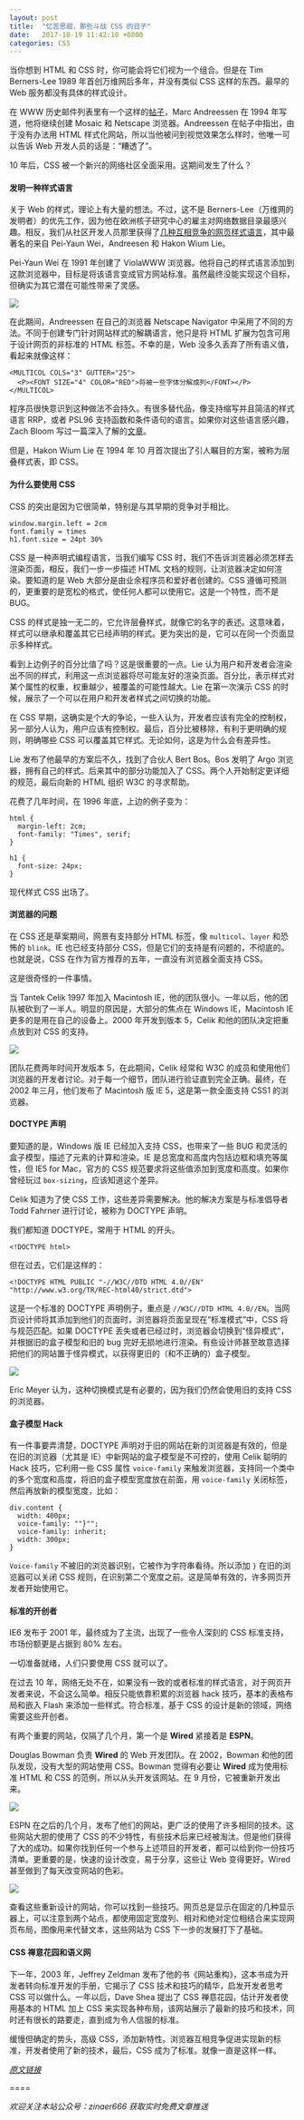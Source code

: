 ```yaml
---
layout: post
title:  "忆苦思甜，那些斗战 CSS 的日子"
date:   2017-10-19 11:42:10 +0800
categories: CSS
---
```

当你想到 HTML 和 CSS 时，你可能会将它们视为一个组合。但是在 Tim Berners-Lee 1989 年首创万维网后多年，并没有类似 CSS 这样的东西。最早的 Web 服务都没有具体的样式设计。

在 WWW 历史邮件列表里有一个这样的[帖子](http://1997.webhistory.org/www.lists/www-talk.1994q1/0648.html)，Marc Andreessen 在 1994 年写道，他将继续创建 Mosaic 和 Netscape 浏览器。Andreessen 在帖子中指出，由于没有办法用 HTML 样式化网站，所以当他被问到视觉效果怎么样时，他唯一可以告诉 Web 开发人员的话是：“糟透了”。

10 年后，CSS 被一个新兴的网络社区全面采用。这期间发生了什么？

#### 发明一种样式语言

关于 Web 的样式，理论上有大量的想法。不过，这不是 Berners-Lee（万维网的发明者）的优先工作，因为他在欧洲核子研究中心的雇主对网络数据目录最感兴趣。相反，我们从社区开发人员那里获得了[几种互相竞争的网页样式语言](https://eager.io/blog/the-languages-which-almost-were-css/)，其中最著名的来自 Pei-Yaun Wei，Andreesen 和 Hakon Wium Lie。

Pei-Yaun Wei 在 1991 年创建了 ViolaWWW 浏览器。他将自己的样式语言添加到这款浏览器中，目标是将该语言变成官方网站标准。虽然最终没能实现这个目标，但确实为其它潜在可能性带来了灵感。

![](https://res.cloudinary.com/css-tricks/image/upload/c_scale,w_594,f_auto,q_auto/v1507309739/screengrab_css-violaWWW_sk3dwf.png)

在此期间，Andreessen 在自己的浏览器 Netscape Navigator 中采用了不同的方法。不同于创建专门针对网站样式的解耦语言，他只是将 HTML 扩展为包含可用于设计网页的非标准的 HTML 标签。不幸的是，Web 没多久丢弃了所有语义值，看起来就像这样：

```
<MULTICOL COLS="3" GUTTER="25">
  <P><FONT SIZE="4" COLOR="RED">将被一些字体分解成列</FONT></P>
</MULTICOL>
```

程序员很快意识到这种做法不会持久。有很多替代品，像支持缩写并且简洁的样式语言 RRP，或者 PSL96 支持函数和条件语句的语言。如果你对这些语言感兴趣，Zach Bloom 写过一篇深入了解的[文章](https://eager.io/blog/the-languages-which-almost-were-css/)。

但是，Hakon Wium Lie 在 1994 年 10 月首次提出了引人瞩目的方案，被称为层叠样式表，即 CSS。

#### 为什么要使用 CSS

CSS 的突出是因为它很简单，特别是与其早期的竞争对手相比。

```
window.margin.left = 2cm
font.family = times
h1.font.size = 24pt 30%
```

CSS 是一种声明式编程语言，当我们编写 CSS 时，我们不告诉浏览器必须怎样去渲染页面，相反，我们一步一步描述 HTML 文档的规则，让浏览器决定如何渲染。要知道的是 Web 大部分是由业余程序员和爱好者创建的。CSS 遵循可预测的，更重要的是宽松的格式，使任何人都可以使用它。这是一个特性，而不是 BUG。

CSS 的样式是独一无二的，它允许层叠样式，就像它的名字的表述。这意味着，样式可以继承和覆盖其它已经声明的样式。更为突出的是，它可以在同一个页面显示多种样式。

看到上边例子的百分比值了吗？这是很重要的一点。Lie 认为用户和开发者会渲染出不同的样式，利用这一点浏览器将尽可能友好的渲染页面。百分比，表示样式对某个属性的权重，权重越少，被覆盖的可能性越大。Lie 在第一次演示 CSS 的时候，展示了一个可以在用户和开发者样式之间切换的功能。

在 CSS 早期，这确实是个大的争论，一些人认为，开发者应该有完全的控制权，另一部分人认为，用户应该有控制权。最后，百分比被移除，有利于更明确的规则，明确哪些 CSS 可以覆盖其它样式。无论如何，这是为什么会有差异性。

Lie 发布了他最早的方案后不久，找到了合伙人 Bert Bos。Bos 发明了 Argo 浏览器，拥有自己的样式。后来其中的部分功能加入了 CSS。两个人开始制定更详细的规范，最后向新的 HTML 组织 W3C 的寻求帮助。

花费了几年时间，在 1996 年底，上边的例子变为：

```
html {
  margin-left: 2cm;
  font-family: "Times", serif;
}

h1 {
  font-size: 24px;
}
```

现代样式 CSS 出场了。

#### 浏览器的问题

在 CSS 还是草案期间，网景有支持部分 HTML 标签，像 `multicol`、`layer` 和恐怖的 `blink`。IE 也已经支持部分 CSS，但是它们的支持是有问题的，不彻底的。也就是说，CSS 在作为官方推荐的五年，一直没有浏览器全面支持 CSS。

这是很奇怪的一件事情。

当 Tantek Celik 1997 年加入 Macintosh IE，他的团队很小。一年以后，他的团队被砍到了一半人。明显的原因是，大部分的焦点在 Windows IE，Macintosh IE 更多的是用在自己的设备上。2000 年开发到版本 5，Celik 和他的团队决定把重点放到对 CSS 的支持。

![](https://res.cloudinary.com/css-tricks/image/upload/c_scale,w_704,f_auto,q_auto/v1507309819/screengrab_css-MacOS81_svlwca.png)

团队花费两年时间开发版本 5，在此期间，Celik 经常和 W3C 的成员和使用他们浏览器的开发者讨论。对于每一个细节，团队进行验证直到完全正确。最终，在 2002 年三月，他们发布了 Macintosh 版 IE 5，这是第一款全面支持 CSS1 的浏览器。

#### DOCTYPE 声明

要知道的是，Windows 版 IE 已经加入支持 CSS，也带来了一些 BUG 和灵活的盒子模型，描述了元素的计算和渲染。IE 是总宽度和高度内包括边框和填充等属性，但 IE5 for Mac，官方的 CSS 规范要求将这些值添加到宽度和高度。如果你曾经玩过 `box-sizing`，应该知道这个差异。

Celik 知道为了使 CSS 工作，这些差异需要解决。他的解决方案是与标准倡导者 Todd Fahrner 进行讨论，被称为 DOCTYPE 声明。

我们都知道 DOCTYPE，常用于 HTML 的开头。

```
<!DOCTYPE html>
```

但在过去，它们是这样的：

```
<!DOCTYPE HTML PUBLIC "-//W3C//DTD HTML 4.0//EN" "http://www.w3.org/TR/REC-html40/strict.dtd">
```

这是一个标准的 DOCTYPE 声明例子，重点是 `//W3C//DTD HTML 4.0//EN`。当网页设计师将其添加到他们的页面时，浏览器将页面呈现在“标准模式”中，CSS 将与规范匹配。如果 DOCTYPE 丢失或者已经过时，浏览器会切换到“怪异模式”，并根据旧的盒子模型和旧的 bug 完好无损地进行渲染。有些设计师甚至故意选择把他们的网站置于怪异模式，以获得更旧的（和不正确的）盒子模型。

![](https://res.cloudinary.com/css-tricks/image/upload/c_scale,w_500,f_auto,q_auto/v1507309852/screengrab_css-quirksmode_didkmb.jpg)

Eric Meyer 认为，这种切换模式是有必要的，因为我们仍然会使用旧的支持 CSS 的浏览器。

#### 盒子模型 Hack

有一件事要弄清楚，DOCTYPE 声明对于旧的网站在新的浏览器是有效的，但是在旧的浏览器（尤其是 IE）中新网站的盒子模型是不可控的，使用 Celik 聪明的 Hack 技巧，它利用一些 CSS 属性 `voice-family` 来触发浏览器，支持同一个类中的多个宽度和高度，将旧的盒子模型宽度放在前面，用 `voice-family` 关闭标签，然后再放新的模型宽度，比如：

```
div.content {
  width: 400px;
  voice-family: ""}"";
  voice-family: inherit;
  width: 300px;
}
```

`Voice-family` 不被旧的浏览器识别，它被作为字符串看待。所以添加 `}` 在旧的浏览器可以关闭 CSS 规则，在识别第二个宽度之前。这是简单有效的，许多网页开发者开始使用它。

#### 标准的开创者

IE6 发布于 2001 年，最终成为了主流，出现了一些令人深刻的 CSS 标准支持，市场份额更是占据到 80% 左右。

一切准备就绪，人们只要使用 CSS 就可以了。

在过去 10 年，网络无处不在，如果没有一致的或者标准的样式语言，对于网页开发者来说，不会这么简单。相反只能依靠积累的浏览器 hack 技巧，基本的表格布局和嵌入 Flash 来添加一些样式。符合标准，基于 CSS 的设计是新的领域，网络需要这些开创者。

有两个重要的网站，仅隔了几个月，第一个是 **Wired** 紧接着是 **ESPN**。

Douglas Bowman 负责 **Wired** 的 Web 开发团队。在 2002，Bowman 和他的团队发现，没有大型的网站使用 CSS。Bowman 觉得有必要让 **Wired** 成为使用标准 HTML 和 CSS 的范例，所以从头开发该网站。在 9 月份，它被重新开发出来。

![](https://res.cloudinary.com/css-tricks/image/upload/c_scale,w_782,f_auto,q_auto/v1507309887/css-wired_xik7fr.gif)

ESPN 在之后的几个月，发布了他们的网站，更广泛的使用了许多相同的技术。这些网站大胆的使用了 CSS 的不少特性，有些技术后来已经被淘汰。但是他们获得了大的成功。如果你找到任何一个参与上述项目的开发者，都可以给到你一份技巧清单。更重要的是，快速的设计改变，易于分享，这些让 Web 变得更好。Wired 甚至做到了每天改变网站的色彩。

![](https://res.cloudinary.com/css-tricks/image/upload/c_scale,w_701,f_auto,q_auto/v1507309908/screengrab_css-espn_h3duda.jpg)

查看这些重新设计的网站，你可以找到一些技巧。网页总是显示在固定的几种显示器上，可以注意到两个站点，都使用固定宽度列、相对和绝对定位相结合来实现网页布局，图像用来代替文本，这些网站为 CSS 下一步的发展打下了基础。

#### CSS 禅意花园和语义网

下一年，2003 年，Jeffrey Zeldman 发布了他的书《网站重构》，这本书成为开发者转向标准开发的手册，它揭示了 CSS 技术和技巧的精华，启发开发者思考 CSS 可以做什么。一年以后，Dave Shea 提出了 CSS 禅意花园，估计开发者使用基本的 HTML 加上 CSS 来实现各种布局，该网站展示了最新的技巧和技术，同时还有很长的路要走，直到成为令人信服的标准。

缓慢但确定的势头，高级 CSS，添加新特性。浏览器互相竞争促进实现新的标准，开发者使用了新的技术，最后，CSS 成为了标准。就像一直是这样一样。

[*原文链接*](https://css-tricks.com/look-back-history-css/?utm_source=tuicool&utm_medium=referral)

====

*欢迎关注本站公众号：zinaer666 获取实时免费文章推送*
